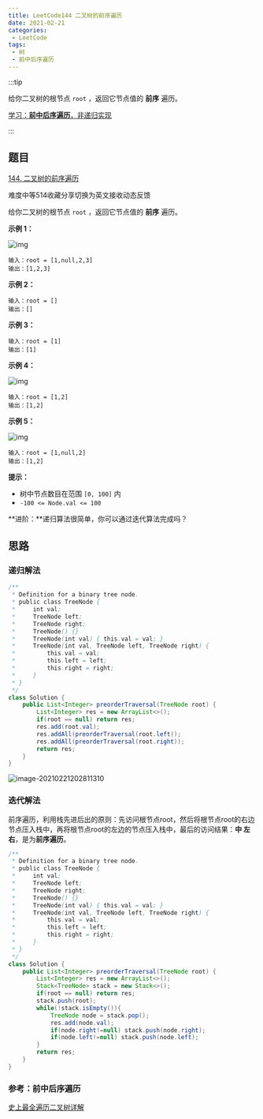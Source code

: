 ```yaml
---
title: LeetCode144 二叉树的前序遍历
date: 2021-02-21
categories:
 - LeetCode
tags:
 - 树
 - 前中后序遍历
---
```


:::tip

给你二叉树的根节点 `root` ，返回它节点值的 **前序** 遍历。

<u>学习：**前中后序遍历**，非递归实现</u>

:::

<!-- more -->

## 题目

[144. 二叉树的前序遍历](https://leetcode-cn.com/problems/binary-tree-preorder-traversal/)

难度中等514收藏分享切换为英文接收动态反馈

给你二叉树的根节点 `root` ，返回它节点值的 **前序** 遍历。

 

**示例 1：**

![img](https://i.loli.net/2021/02/21/IRUcWuOjfiG25hz.jpg)

```
输入：root = [1,null,2,3]
输出：[1,2,3]
```

**示例 2：**

```
输入：root = []
输出：[]
```

**示例 3：**

```
输入：root = [1]
输出：[1]
```

**示例 4：**

![img](https://i.loli.net/2021/02/21/3D4CYV96OWze28a.jpg)

```
输入：root = [1,2]
输出：[1,2]
```

**示例 5：**

![img](https://i.loli.net/2021/02/21/5zp3f7IrKwNyd1T.jpg)

```
输入：root = [1,null,2]
输出：[1,2]
```

 

**提示：**

- 树中节点数目在范围 `[0, 100]` 内
- `-100 <= Node.val <= 100`

 

**进阶：**递归算法很简单，你可以通过迭代算法完成吗？

## 思路

### 递归解法

```java
/**
 * Definition for a binary tree node.
 * public class TreeNode {
 *     int val;
 *     TreeNode left;
 *     TreeNode right;
 *     TreeNode() {}
 *     TreeNode(int val) { this.val = val; }
 *     TreeNode(int val, TreeNode left, TreeNode right) {
 *         this.val = val;
 *         this.left = left;
 *         this.right = right;
 *     }
 * }
 */
class Solution {
    public List<Integer> preorderTraversal(TreeNode root) {
        List<Integer> res = new ArrayList<>();
        if(root == null) return res;
        res.add(root.val);
        res.addAll(preorderTraversal(root.left));
        res.addAll(preorderTraversal(root.right));
        return res;
    }
}
```

![image-20210221202811310](https://i.loli.net/2021/02/21/Wji3u8YCt9bUITZ.png)

### 迭代解法

前序遍历，利用栈先进后出的原则：先访问根节点root，然后将根节点root的右边节点压入栈中，再将根节点root的左边的节点压入栈中，最后的访问结果：**中 左 右**，是为**前序遍历**。

```java
/**
 * Definition for a binary tree node.
 * public class TreeNode {
 *     int val;
 *     TreeNode left;
 *     TreeNode right;
 *     TreeNode() {}
 *     TreeNode(int val) { this.val = val; }
 *     TreeNode(int val, TreeNode left, TreeNode right) {
 *         this.val = val;
 *         this.left = left;
 *         this.right = right;
 *     }
 * }
 */
class Solution {
    public List<Integer> preorderTraversal(TreeNode root) {
        List<Integer> res = new ArrayList<>();
        Stack<TreeNode> stack = new Stack<>();
        if(root == null) return res;
        stack.push(root);
        while(!stack.isEmpty()){
            TreeNode node = stack.pop();
            res.add(node.val);
            if(node.right!=null) stack.push(node.right);
            if(node.left!=null) stack.push(node.left);
        }
        return res;
    }
}
```

### 参考：前中后序遍历

[史上最全遍历二叉树详解](https://leetcode-cn.com/problems/binary-tree-preorder-traversal/solution/leetcodesuan-fa-xiu-lian-dong-hua-yan-shi-xbian-2/)

